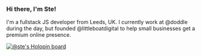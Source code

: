 ### Hi there, I'm Ste!

I'm a fullstack JS developer from Leeds, UK. I currently work at @doddle during the day, but founded @littleboatdigital to help small businesses get a premium online presence.


[![@ste's Holopin board](https://holopin.me/ste)](https://holopin.io/@ste)


